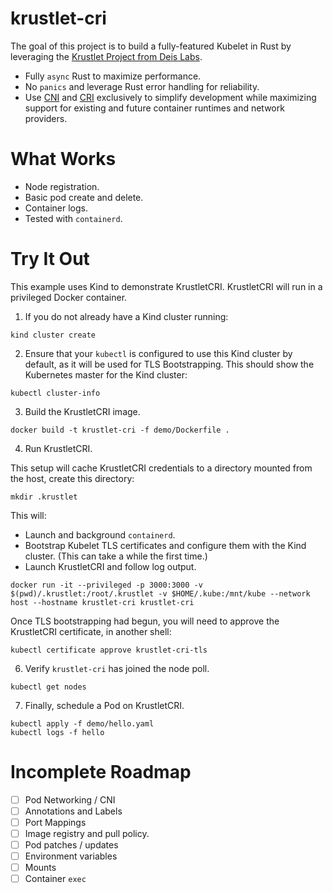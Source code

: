 # krustlet-cri

The goal of this project is to build a fully-featured Kubelet in Rust by leveraging the [Krustlet Project from Deis Labs](https://github.com/deislabs/krustlet). 

* Fully `async` Rust to maximize performance.
* No `panics` and leverage Rust error handling for reliability.
* Use [CNI](https://github.com/containernetworking/cni/blob/master/SPEC.md#network-configuration) and [CRI](https://kubernetes.io/blog/2016/12/container-runtime-interface-cri-in-kubernetes/) exclusively to simplify development while maximizing support for existing and future container runtimes and network providers.

# What Works
* Node registration.
* Basic pod create and delete. 
* Container logs.
* Tested with `containerd`.

# Try It Out

This example uses Kind to demonstrate KrustletCRI. KrustletCRI will run in a privileged Docker container.

1. If you do not already have a Kind cluster running:

```
kind cluster create
```

2. Ensure that your `kubectl` is configured to use this Kind cluster by default, as it will be used for TLS Bootstrapping.
This should show the Kubernetes master for the Kind cluster:

```
kubectl cluster-info
```

3. Build the KrustletCRI image.

```
docker build -t krustlet-cri -f demo/Dockerfile .
```

4. Run KrustletCRI.

This setup will cache KrustletCRI credentials to a directory mounted from the host, create this directory:

```
mkdir .krustlet
```

This will:
* Launch and background `containerd`.
* Bootstrap Kubelet TLS certificates and configure them with the Kind cluster. (This can take a while the first time.)
* Launch KrustletCRI and follow log output.

```
docker run -it --privileged -p 3000:3000 -v $(pwd)/.krustlet:/root/.krustlet -v $HOME/.kube:/mnt/kube --network host --hostname krustlet-cri krustlet-cri
```


Once TLS bootstrapping had begun, you will need to approve the KrustletCRI certificate, in another shell:

```
kubectl certificate approve krustlet-cri-tls
```

6. Verify `krustlet-cri` has joined the node poll.

```
kubectl get nodes
```

7. Finally, schedule a Pod on KrustletCRI.

```
kubectl apply -f demo/hello.yaml
kubectl logs -f hello
```

# Incomplete Roadmap
 - [ ] Pod Networking / CNI
 - [ ] Annotations and Labels
 - [ ] Port Mappings
 - [ ] Image registry and pull policy.
 - [ ] Pod patches / updates
 - [ ] Environment variables
 - [ ] Mounts
 - [ ] Container `exec`

